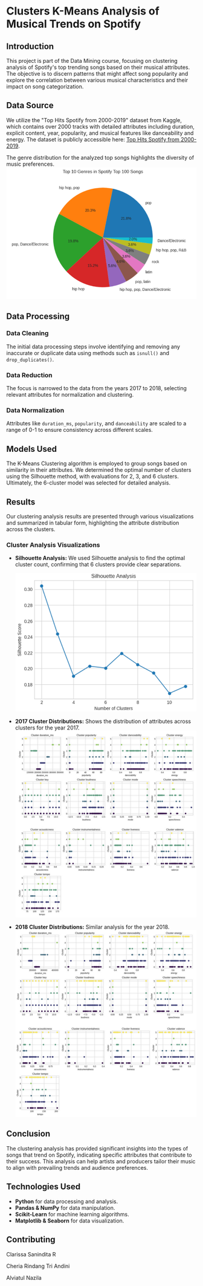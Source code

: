 # Clusters K-Means Analysis of Musical Trends on Spotify

## Introduction
This project is part of the Data Mining course, focusing on clustering analysis of Spotify's top trending songs based on their musical attributes. The objective is to discern patterns that might affect song popularity and explore the correlation between various musical characteristics and their impact on song categorization.

## Data Source
We utilize the "Top Hits Spotify from 2000-2019" dataset from Kaggle, which contains over 2000 tracks with detailed attributes including duration, explicit content, year, popularity, and musical features like danceability and energy. The dataset is publicly accessible here: [Top Hits Spotify from 2000-2019](https://www.kaggle.com/datasets/paradisejoy/top-hits-spotify-from-2000-2019).

The genre distribution for the analyzed top songs highlights the diversity of music preferences.
![Top 10 Genres in Spotify Top 100 Songs](Images/top_10_genre.png)

## Data Processing
### Data Cleaning
The initial data processing steps involve identifying and removing any inaccurate or duplicate data using methods such as `isnull()` and `drop_duplicates()`.

### Data Reduction
The focus is narrowed to the data from the years 2017 to 2018, selecting relevant attributes for normalization and clustering.

### Data Normalization
Attributes like `duration_ms`, `popularity`, and `danceability` are scaled to a range of 0-1 to ensure consistency across different scales.

## Models Used
The K-Means Clustering algorithm is employed to group songs based on similarity in their attributes. We determined the optimal number of clusters using the Silhouette method, with evaluations for 2, 3, and 6 clusters. Ultimately, the 6-cluster model was selected for detailed analysis.

## Results
Our clustering analysis results are presented through various visualizations and summarized in tabular form, highlighting the attribute distribution across the clusters.

### Cluster Analysis Visualizations
- **Silhouette Analysis:** We used Silhouette analysis to find the optimal cluster count, confirming that 6 clusters provide clear separations.
  
  ![Silhouette Analysis](Images/silhouette_score.png)
  

- **2017 Cluster Distributions:** Shows the distribution of attributes across clusters for the year 2017.
  ![2017 Cluster Distributions](Images/2017.png)

- **2018 Cluster Distributions:** Similar analysis for the year 2018.
  ![2018 Cluster Distributions](Images/2018.png)


## Conclusion
The clustering analysis has provided significant insights into the types of songs that trend on Spotify, indicating specific attributes that contribute to their success. This analysis can help artists and producers tailor their music to align with prevailing trends and audience preferences.

## Technologies Used
- **Python** for data processing and analysis.
- **Pandas & NumPy** for data manipulation.
- **Scikit-Learn** for machine learning algorithms.
- **Matplotlib & Seaborn** for data visualization.

## Contributing
Clarissa Sanindita R

Cheria Rindang Tri Andini

Alviatul Nazila
